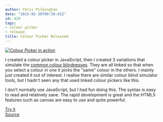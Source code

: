 ```yaml
---
author: Chris Pilkington
date: "2015-05-30T00:50:45Z"
id: 429
tags:
- colour picker
- release
title: Colour Picker Released
---
```


[![Colour Picker in action](/blog/wp-content/uploads/2015/05/colourpicker.png)](/blog/wp-content/uploads/2015/05/colourpicker.png)

I created a colour picker in JavaScript, then I created 3 variations that simulate the [common colour blindnesses](http://en.wikipedia.org/wiki/Color_blindness). They are all linked so that when you select a colour in one it picks the "same" colour in the others. I mainly just created it out of interest. I realise there are similar colour blind simulator tools, but I hadn't seen any that used linked colour pickers like this.

I don’t normally use JavaScript, but I had fun doing this. The syntax is easy to read and relatively sane. The rapid development is great and the HTML5 features such as canvas are easy to use and quite powerful.

[Try it](/projects/colourpicker/)  
[Source](https://github.com/pilkch/colourpicker)
